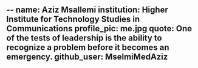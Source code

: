 --
name: Aziz Msallemi
institution: Higher Institute for Technology Studies in Communications
profile_pic: me.jpg
quote: One of the tests of leadership is the ability to recognize a problem before it becomes an emergency.
github_user: MselmiMedAziz
---

